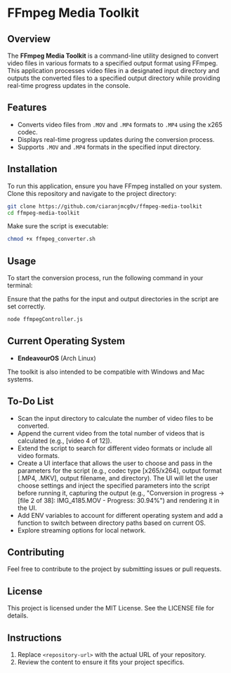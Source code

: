 # FFmpeg Media Toolkit

## Overview

The **FFmpeg Media Toolkit** is a command-line utility designed to convert video files in various formats to a specified output format using FFmpeg. This application processes video files in a designated input directory and outputs the converted files to a specified output directory while providing real-time progress updates in the console.

## Features

- Converts video files from `.MOV` and `.MP4` formats to `.MP4` using the x265 codec.
- Displays real-time progress updates during the conversion process.
- Supports `.MOV` and `.MP4` formats in the specified input directory.

## Installation

To run this application, ensure you have FFmpeg installed on your system. Clone this repository and navigate to the project directory:

```bash
git clone https://github.com/ciaranjmcg0v/ffmpeg-media-toolkit
cd ffmpeg-media-toolkit
```

Make sure the script is executable:

```bash
chmod +x ffmpeg_converter.sh
```

## Usage

To start the conversion process, run the following command in your terminal:

Ensure that the paths for the input and output directories in the script are set correctly.

```bash
node ffmpegController.js
```

## Current Operating System

- **EndeavourOS** (Arch Linux)

The toolkit is also intended to be compatible with Windows and Mac systems.

## To-Do List

- Scan the input directory to calculate the number of video files to be converted.
- Append the current video from the total number of videos that is calculated (e.g., [video 4 of 12]).
- Extend the script to search for different video formats or include all video formats.
- Create a UI interface that allows the user to choose and pass in the parameters for the script (e.g., codec type [x265/x264], output format [.MP4, .MKV], output filename, and directory). The UI will let the user choose settings and inject the specified parameters into the script before running it, capturing the output (e.g., "Conversion in progress -> [file 2 of 38]: IMG_4185.MOV - Progress: 30.94%") and rendering it in the UI.
- Add ENV variables to account for different operating system and add a function to switch between directory paths based on current OS.
- Explore streaming options for local network.

## Contributing

Feel free to contribute to the project by submitting issues or pull requests.

## License

This project is licensed under the MIT License. See the LICENSE file for details.

## Instructions

1. Replace `<repository-url>` with the actual URL of your repository.
2. Review the content to ensure it fits your project specifics.
